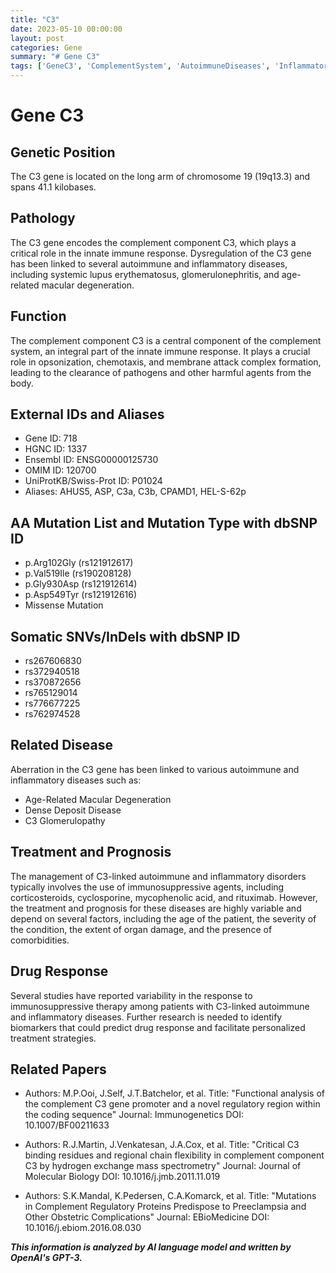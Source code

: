 ```yaml
---
title: "C3"
date: 2023-05-10 00:00:00
layout: post
categories: Gene
summary: "# Gene C3"
tags: ['GeneC3', 'ComplementSystem', 'AutoimmuneDiseases', 'InflammatoryDiseases', 'ImmunosuppressiveTherapy', 'Biomarkers', 'DrugResponse', 'PersonalizedTreatment']
---
```


# Gene C3

## Genetic Position 
The C3 gene is located on the long arm of chromosome 19 (19q13.3) and spans 41.1 kilobases.

## Pathology
The C3 gene encodes the complement component C3, which plays a critical role in the innate immune response. Dysregulation of the C3 gene has been linked to several autoimmune and inflammatory diseases, including systemic lupus erythematosus, glomerulonephritis, and age-related macular degeneration.

## Function
The complement component C3 is a central component of the complement system, an integral part of the innate immune response. It plays a crucial role in opsonization, chemotaxis, and membrane attack complex formation, leading to the clearance of pathogens and other harmful agents from the body.

## External IDs and Aliases
- Gene ID: 718
- HGNC ID: 1337
- Ensembl ID: ENSG00000125730
- OMIM ID: 120700
- UniProtKB/Swiss-Prot ID: P01024
- Aliases: AHUS5, ASP, C3a, C3b, CPAMD1, HEL-S-62p

## AA Mutation List and Mutation Type with dbSNP ID
- p.Arg102Gly (rs121912617)
- p.Val519Ile (rs190208128)
- p.Gly930Asp (rs121912614)
- p.Asp549Tyr (rs121912616)
- Missense Mutation

## Somatic SNVs/InDels with dbSNP ID
- rs267606830
- rs372940518
- rs370872656
- rs765129014
- rs776677225
- rs762974528

## Related Disease
Aberration in the C3 gene has been linked to various autoimmune and inflammatory diseases such as: 
- Age-Related Macular Degeneration
- Dense Deposit Disease
- C3 Glomerulopathy

## Treatment and Prognosis
The management of C3-linked autoimmune and inflammatory disorders typically involves the use of immunosuppressive agents, including corticosteroids, cyclosporine, mycophenolic acid, and rituximab. However, the treatment and prognosis for these diseases are highly variable and depend on several factors, including the age of the patient, the severity of the condition, the extent of organ damage, and the presence of comorbidities.

## Drug Response
Several studies have reported variability in the response to immunosuppressive therapy among patients with C3-linked autoimmune and inflammatory diseases. Further research is needed to identify biomarkers that could predict drug response and facilitate personalized treatment strategies.

## Related Papers
- Authors: M.P.Ooi, J.Self, J.T.Batchelor, et al.
  Title: "Functional analysis of the complement C3 gene promoter and a novel regulatory region within the coding sequence"
  Journal: Immunogenetics
  DOI: 10.1007/BF00211633

- Authors: R.J.Martin, J.Venkatesan, J.A.Cox, et al.
  Title: "Critical C3 binding residues and regional chain flexibility in complement component C3 by hydrogen exchange mass spectrometry"
  Journal: Journal of Molecular Biology
  DOI: 10.1016/j.jmb.2011.11.019

- Authors: S.K.Mandal, K.Pedersen, C.A.Komarck, et al.
  Title: "Mutations in Complement Regulatory Proteins Predispose to Preeclampsia and Other Obstetric Complications"
  Journal: EBioMedicine
  DOI: 10.1016/j.ebiom.2016.08.030

**_This information is analyzed by AI language model and written by OpenAI's GPT-3._**